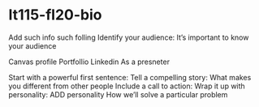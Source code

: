 # It115-fl20-bio
Add such info such folling 
Identify your audience: It’s important to know your audience

Canvas profile
Portfollio
Linkedin
As a presneter








Start with a powerful first sentence: 
Tell a compelling story: What makes you different from other people
Include a call to action:
Wrap it up with personality: ADD personality
How we’ll solve a particular problem


